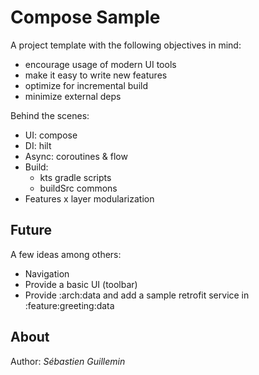 # Compose Sample

A project template with the following objectives in mind:

* encourage usage of modern UI tools
* make it easy to write new features
* optimize for incremental build
* minimize external deps

Behind the scenes:

* UI: compose
* DI: hilt
* Async: coroutines & flow
* Build:
  - kts gradle scripts
  - buildSrc commons
* Features x layer modularization

## Future

A few ideas among others:

* Navigation
* Provide a basic UI (toolbar)
* Provide :arch:data and add a sample retrofit service in :feature:greeting:data

## About

Author: *Sébastien Guillemin*
